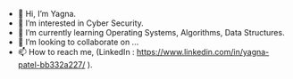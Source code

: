 - 👋 Hi, I’m Yagna.
- 👀 I’m interested in Cyber Security.
- 🌱 I’m currently learning Operating Systems, Algorithms, Data Structures.
- 💞️ I’m looking to collaborate on ...
- 📫 How to reach me, (LinkedIn : https://www.linkedin.com/in/yagna-patel-bb332a227/ ).

<!---
Yagna603/Yagna603 is a ✨ special ✨ repository because its `README.md` (this file) appears on your GitHub profile.
You can click the Preview link to take a look at your changes.
--->
